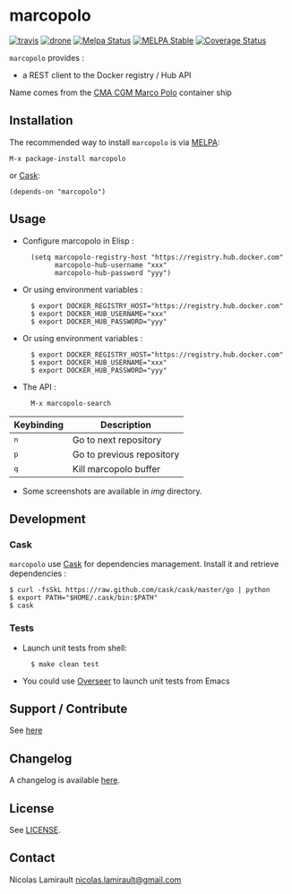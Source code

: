# marcopolo

[![travis][badge-travis]][travis]
[![drone][badge-drone]][drone]
[![Melpa Status](http://melpa.milkbox.net/packages/marcopolo-badge.svg)](http://melpa.milkbox.net/#/marcopolo)
[![MELPA Stable](http://stable.melpa.org/packages/marcopolo-badge.svg)](http://stable.melpa.org/#/marcopolo)
[![Coverage Status](https://coveralls.io/repos/nlamirault/marcopolo/badge.png)](https://coveralls.io/r/nlamirault/marcopolo)

`marcopolo` provides :
* a REST client to the Docker registry / Hub API

Name comes from the [CMA CGM Marco Polo][] container ship

## Installation

The recommended way to install ``marcopolo`` is via [MELPA][]:

    M-x package-install marcopolo

or [Cask][]:

	(depends-on "marcopolo")


## Usage

* Configure marcopolo in Elisp :

        (setq marcopolo-registry-host "https://registry.hub.docker.com"
              marcopolo-hub-username "xxx"
              marcopolo-hub-password "yyy")

* Or using environment variables :

        $ export DOCKER_REGISTRY_HOST="https://registry.hub.docker.com"
        $ export DOCKER_HUB_USERNAME="xxx"
        $ export DOCKER_HUB_PASSWORD="yyy"

* Or using environment variables :

        $ export DOCKER_REGISTRY_HOST="https://registry.hub.docker.com"
        $ export DOCKER_HUB_USERNAME="xxx"
        $ export DOCKER_HUB_PASSWORD="yyy"

* The API :

        M-x marcopolo-search

Keybinding           | Description
---------------------|------------------------------------------------------------
<kbd>n</kbd>         | Go to next repository
<kbd>p</kbd>         | Go to previous repository
<kbd>q</kbd>         | Kill marcopolo buffer

* Some screenshots are available in *img* directory.


## Development

### Cask

``marcopolo`` use [Cask][] for dependencies
management. Install it and retrieve dependencies :

    $ curl -fsSkL https://raw.github.com/cask/cask/master/go | python
    $ export PATH="$HOME/.cask/bin:$PATH"
    $ cask


### Tests

* Launch unit tests from shell:

        $ make clean test

* You could use [Overseer][] to launch unit tests from Emacs


## Support / Contribute

See [here](CONTRIBUTING.md)



## Changelog

A changelog is available [here](ChangeLog.md).


## License

See [LICENSE](LICENSE).


## Contact

Nicolas Lamirault <nicolas.lamirault@gmail.com>



[marcopolo]: https://github.com/nlamirault/marcopolo
[badge-license]: https://img.shields.io/badge/license-GPL_2-green.svg?style=flat
[LICENSE]: https://github.com/nlamirault/marcopolo/blob/master/LICENSE
[travis]: https://travis-ci.org/nlamirault/marcopolo
[badge-travis]: http://img.shields.io/travis/nlamirault/marcopolo.svg?style=flat
[badge-drone]: https://drone.io/github.com/nlamirault/marcopolo/status.png
[drone]: https://drone.io/github.com/nlamirault/marcopolo/latest
[badge-wercker]: https://app.wercker.com/status/230e39942045191c79677ed663572c69/s
[wercker]: https://app.wercker.com/project/bykey/230e39942045191c79677ed663572c69
[Issue tracker]: https://github.com/nlamirault/marcopolo/issues

[GNU Emacs]: https://www.gnu.org/software/emacs/
[MELPA]: http://melpa.milkbox.net/
[Cask]: http://cask.github.io/
[Helm]: https://github.com/emacs-helm/helm
[Overseer]: https://github.com/tonini/overseer.el

[CMA CGM Marco Polo]: http://en.wikipedia.org/wiki/CMA_CGM_Marco_Polo
